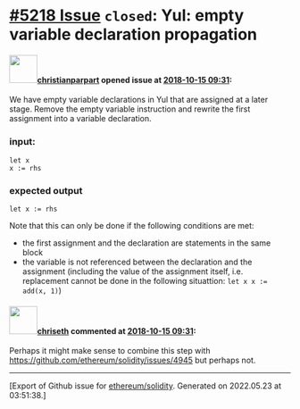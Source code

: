 # [\#5218 Issue](https://github.com/ethereum/solidity/issues/5218) `closed`: Yul: empty variable declaration propagation

#### <img src="https://avatars.githubusercontent.com/u/56763?u=3e46099035fcc96e01be5297c24450bf40d92134&v=4" width="50">[christianparpart](https://github.com/christianparpart) opened issue at [2018-10-15 09:31](https://github.com/ethereum/solidity/issues/5218):

We have empty variable declarations in Yul that are assigned at a later stage. Remove the empty variable instruction and rewrite the first assignment into a variable declaration.

### input:
```
let x
x := rhs
```

### expected output
```
let x := rhs
```

Note that this can only be done if the following conditions are met:
 - the first assignment and the declaration are statements in the same block
 - the variable is not referenced between the declaration and the assignment (including the value of the assignment itself, i.e. replacement cannot be done in the following situattion: `let x x := add(x, 1)`)

#### <img src="https://avatars.githubusercontent.com/u/9073706?v=4" width="50">[chriseth](https://github.com/chriseth) commented at [2018-10-15 09:31](https://github.com/ethereum/solidity/issues/5218#issuecomment-430256654):

Perhaps it might make sense to combine this step with https://github.com/ethereum/solidity/issues/4945 but perhaps not.


-------------------------------------------------------------------------------



[Export of Github issue for [ethereum/solidity](https://github.com/ethereum/solidity). Generated on 2022.05.23 at 03:51:38.]

